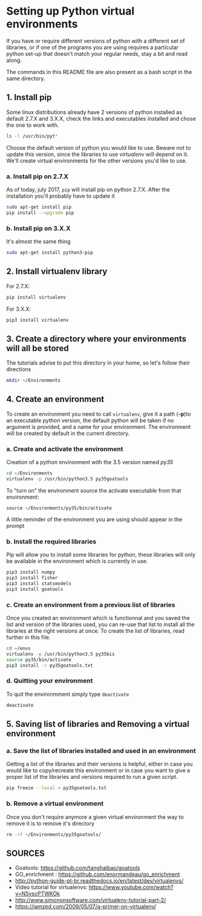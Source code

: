 # Setting up Python virtual environments

If you have or require different versions of python with a different set of libraries,
or if one of the programs you are using requires a particular python set-up that doesn't match 
your regular needs, stay a bit and read along.

The commands in this README file are also present as a bash script in the same directory.





## 1. Install pip

Some linux distributions already have 2 versions of python installed as default 2.7.X and 3.X.X,
check the links and executables installed and chose the one to work with.

```bash
ls -l /usr/bin/pyt*
```

Choose the default version of python you would like to use.
Beware not to update this version, since the libraries to use _virtualenv_ will depend on it.
We'll create virtual environments for the other versions you'd like to use.




### a. Install pip on 2.7.X

As of today, july 2017, `pip` will install pip on python 2.7.X.
After the installation you'll probably have to update it

```bash
sudo apt-get install pip
pip install --upgrade pip
```



### b. Install pip on 3.X.X

It's almost the same thing

```bash
sudo apt-get install python3-pip
```





## 2. Install virtualenv library

For 2.7.X:

```bash
pip install virtualenv
```

For 3.X.X:

```bash
pip3 install virtualenv
```





## 3. Create a directory where your environments will all be stored

The tutorials advise to put this directory in your home, so let's follow their directions

```bash
mkdir ~/Environments
```






## 4. Create an environment

To create an environment you need to call `virtualenv`,
give it a path (**-p**)to an executable python version,
the default python will be taken if no argument is provided,
and a name for your environment.
The environment will be created by default in the current directory.




### a. Create and activate the environment

Creation of a python environment with the 3.5 version named *py35*

```bash
cd ~/Environments
virtualenv -p /usr/bin/python3.5 py35goatools
```

To "turn on" the environment source the activate executable from that environment:

```
source ~/Environments/py35/bin/activate
```

A little reminder of the environment you are using should appear in the prompt




### b. Install the required libraries

Pip will allow you to install some libraries for python, 
these libraries will only be available in the environment which is currently in use.

```bash
pip3 install numpy
pip3 install fisher 
pip3 install statsmodels
pip3 install goatools
```



### c. Create an environment from a previous list of libraries

Once you created an environment which is functionnal and
you saved the list and version of the libraries used,
you can re-use that list to install all the libraries  at the right versions at once.
To create the list of libraries, read further in this file.

```bash
cd ~/envs
virtualenv -p /usr/bin/python3.5 py35bis
source py35/bin/activate
pip3 install -r py35goatools.txt
```



### d. Quitting your environment

To quit the environmment simply type `deactivate`

```bash
deactivate
```





## 5. Saving list of libraries and Removing a virtual environment



### a. Save the list of libraries installed and used in an environment

Getting a list of the libraries and their versions is helpful,
either in case you would like to copy/recreate this environment or
in case you want to give a proper list of the libraries and versions required to run a given script.

```bash
pip freeze --local > py35goatools.txt
```


### b. Remove a virtual environment

Once you don't require anymore a given virtual environment the way to remove it is to remove it's
directory

```bash
rm -rf ~/Environments/py35goatools/
```



## SOURCES

* Goatools: https://github.com/tanghaibao/goatools
* GO_enrichment : https://github.com/enormandeau/go_enrichment
* http://python-guide-pt-br.readthedocs.io/en/latest/dev/virtualenvs/
* Video tutorial for virtualenvs: https://www.youtube.com/watch?v=N5vscPTWKOk
* http://www.simononsoftware.com/virtualenv-tutorial-part-2/
* https://iamzed.com/2009/05/07/a-primer-on-virtualenv/
